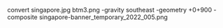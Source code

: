 convert singapore.jpg btm3.png  -gravity southeast -geometry +0+900 -composite singapore-banner_temporary_2022_005.png
